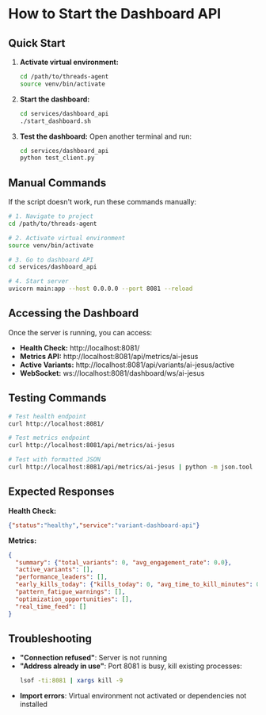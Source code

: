 # How to Start the Dashboard API

## Quick Start

1. **Activate virtual environment:**
   ```bash
   cd /path/to/threads-agent
   source venv/bin/activate
   ```

2. **Start the dashboard:**
   ```bash
   cd services/dashboard_api
   ./start_dashboard.sh
   ```

3. **Test the dashboard:**
   Open another terminal and run:
   ```bash
   cd services/dashboard_api
   python test_client.py
   ```

## Manual Commands

If the script doesn't work, run these commands manually:

```bash
# 1. Navigate to project
cd /path/to/threads-agent

# 2. Activate virtual environment
source venv/bin/activate

# 3. Go to dashboard API
cd services/dashboard_api

# 4. Start server
uvicorn main:app --host 0.0.0.0 --port 8081 --reload
```

## Accessing the Dashboard

Once the server is running, you can access:

- **Health Check:** http://localhost:8081/
- **Metrics API:** http://localhost:8081/api/metrics/ai-jesus
- **Active Variants:** http://localhost:8081/api/variants/ai-jesus/active
- **WebSocket:** ws://localhost:8081/dashboard/ws/ai-jesus

## Testing Commands

```bash
# Test health endpoint
curl http://localhost:8081/

# Test metrics endpoint
curl http://localhost:8081/api/metrics/ai-jesus

# Test with formatted JSON
curl http://localhost:8081/api/metrics/ai-jesus | python -m json.tool
```

## Expected Responses

**Health Check:**
```json
{"status":"healthy","service":"variant-dashboard-api"}
```

**Metrics:**
```json
{
  "summary": {"total_variants": 0, "avg_engagement_rate": 0.0},
  "active_variants": [],
  "performance_leaders": [],
  "early_kills_today": {"kills_today": 0, "avg_time_to_kill_minutes": 0},
  "pattern_fatigue_warnings": [],
  "optimization_opportunities": [],
  "real_time_feed": []
}
```

## Troubleshooting

- **"Connection refused"**: Server is not running
- **"Address already in use"**: Port 8081 is busy, kill existing processes:
  ```bash
  lsof -ti:8081 | xargs kill -9
  ```
- **Import errors**: Virtual environment not activated or dependencies not installed